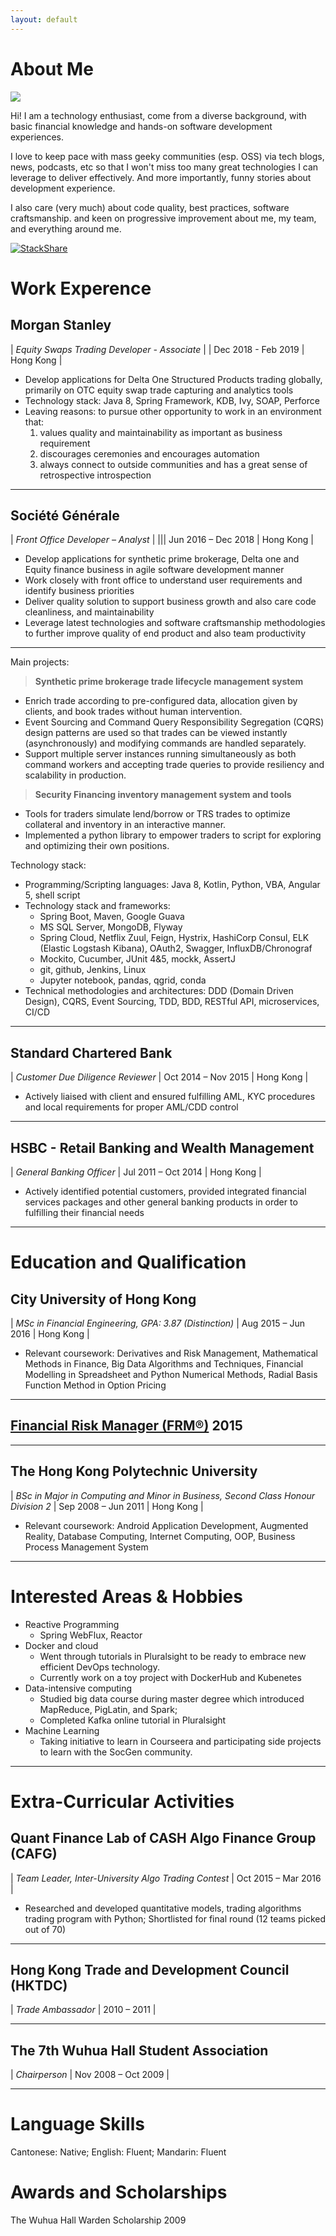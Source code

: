 ```yaml
---
layout: default
---
```


# About Me

<img class="profile-picture" src="photo.jpg">

Hi! I am a technology enthusiast, come from a diverse background, with basic financial knowledge and hands-on software development experiences. 

I love to keep pace with mass geeky communities (esp. OSS) via tech blogs, news, podcasts, etc so that I won't miss too many great technologies I can leverage to deliver effectively. And more importantly, funny stories about development experience. 

I also care (very much) about code quality, best practices, software craftsmanship. and keen on progressive improvement about me, my team, and everything around me. 

[![StackShare](http://img.shields.io/badge/tech-stack-0690fa.svg?style=flat)](https://stackshare.io/alank976/my-stack)


# Work Experence
## Morgan Stanley

| *Equity Swaps Trading Developer - Associate* | | Dec 2018 - Feb 2019 | Hong Kong |

- Develop applications for Delta One Structured Products trading globally, primarily on OTC equity swap trade capturing and analytics tools
- Technology stack: Java 8, Spring Framework, KDB, Ivy, SOAP, Perforce
- Leaving reasons: to pursue other opportunity to work in an environment that: 
  1. values quality and maintainability as important as business requirement
  2. discourages ceremonies and encourages automation
  3. always connect to outside communities and has a great sense of retrospective introspection

---
## Société Générale

| *Front Office Developer – Analyst* | ||| Jun 2016 – Dec 2018 | Hong Kong | 

- Develop applications for synthetic prime brokerage, Delta one and Equity finance business in agile software development manner
- Work closely with front office to understand user requirements and identify business priorities
- Deliver quality solution to support business growth and also care code cleanliness, and maintainability
- Leverage latest technologies and software craftsmanship methodologies to further improve quality of end product and also team productivity

---

Main projects:
> **Synthetic prime brokerage trade lifecycle management system**
- Enrich trade according to pre-configured data, allocation given by clients, and book trades without human intervention.
- Event Sourcing and Command Query Responsibility Segregation (CQRS) design patterns are used so that trades can be viewed instantly (asynchronously) and modifying commands are handled separately.
- Support multiple server instances running simultaneously as both command workers and accepting trade queries to provide resiliency and scalability in production.

> **Security Financing inventory management system and tools**
- Tools for traders simulate lend/borrow or TRS trades to optimize collateral and inventory in an interactive manner.
- Implemented a python library to empower traders to script for exploring and optimizing their own positions.

Technology stack:
- Programming/Scripting languages: Java 8, Kotlin, Python, VBA, Angular 5, shell script
- Technology stack and frameworks: 
  - Spring Boot, Maven, Google Guava
  - MS SQL Server, MongoDB, Flyway
  - Spring Cloud, Netflix Zuul, Feign, Hystrix, HashiCorp Consul, ELK (Elastic Logstash Kibana), OAuth2, Swagger, InfluxDB/Chronograf
  - Mockito, Cucumber, JUnit 4&5, mockk, AssertJ
  - git, github, Jenkins, Linux
  - Jupyter notebook, pandas, qgrid, conda
- Technical methodologies and architectures: DDD (Domain Driven Design), CQRS, Event Sourcing, TDD, BDD, RESTful API, microservices, CI/CD

---
## Standard Chartered Bank

| *Customer Due Diligence Reviewer* | Oct 2014 – Nov 2015 | Hong Kong |

- Actively liaised with client and ensured fulfilling AML, KYC procedures and local requirements for proper AML/CDD control

---
## HSBC - Retail Banking and Wealth Management

| *General Banking Officer* | Jul 2011 – Oct 2014 | Hong Kong |

- Actively identified potential customers, provided integrated financial services packages and other general banking products in order to fulfilling their financial needs

---
# Education and Qualification
## City University of Hong Kong

| *MSc in Financial Engineering, GPA: 3.87 (Distinction)* | Aug 2015 – Jun 2016 | Hong Kong | 

- Relevant coursework: Derivatives and Risk Management, Mathematical Methods in Finance,
Big Data Algorithms and Techniques, Financial Modelling in Spreadsheet and Python
Numerical Methods, Radial Basis Function Method in Option Pricing

---
## [Financial Risk Manager (FRM®)](http://my.garp.org/DigitalBadgeFRM?id=0034000001aeLt9AAE) 2015

---
## The Hong Kong Polytechnic University

| *BSc in Major in Computing and Minor in Business, Second Class Honour Division 2* | Sep 2008 – Jun 2011 | Hong Kong |

- Relevant coursework: Android Application Development, Augmented Reality, Database Computing,
Internet Computing, OOP, Business Process Management System

---
# Interested Areas & Hobbies
- Reactive Programming
  - Spring WebFlux, Reactor
- Docker and cloud
  - Went through tutorials in Pluralsight to be ready to embrace new efficient DevOps technology.
  - Currently work on a toy project with DockerHub and Kubenetes
- Data-intensive computing
  - Studied big data course during master degree which introduced MapReduce, PigLatin, and Spark;
  - Completed Kafka online tutorial in Pluralsight
- Machine Learning
  - Taking initiative to learn in Courseera and participating side projects to learn with the SocGen community.

---
# Extra-Curricular Activities
## Quant Finance Lab of CASH Algo Finance Group (CAFG)

| *Team Leader, Inter-University Algo Trading Contest* | Oct 2015 – Mar 2016 |

- Researched and developed quantitative models, trading algorithms trading program with Python;
Shortlisted for final round (12 teams picked out of 70)

---
## Hong Kong Trade and Development Council (HKTDC)

| *Trade Ambassador* | 2010 – 2011 |

---
## The 7th Wuhua Hall Student Association

| *Chairperson* | Nov 2008 – Oct 2009 |

---
# Language Skills
Cantonese: Native; English: Fluent; Mandarin: Fluent
# Awards and Scholarships
The Wuhua Hall Warden Scholarship 2009
